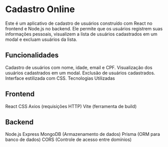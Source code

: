 # Cadastro Online

Este é um aplicativo de cadastro de usuários construído com React no frontend e Node.js no backend. Ele permite que os usuários registrem suas informações pessoais, visualizem a lista de usuários cadastrados em um modal e excluam usuários da lista.

## Funcionalidades
Cadastro de usuários com nome, idade, email e CPF.
Visualização dos usuários cadastrados em um modal.
Exclusão de usuários cadastrados.
Interface estilizada com CSS.
Tecnologias Utilizadas

## Frontend
React
CSS
Axios (requisições HTTP)
Vite (ferramenta de build)

## Backend
Node.js
Express
MongoDB (Armazenamento de dados)
Prisma (ORM para banco de dados)
CORS (Controle de acesso entre domínios)

